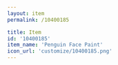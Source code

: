 ```yaml
---
layout: item
permalink: /10400185

title: Item
id: '10400185'
item_name: 'Penguin Face Paint'
icon_url: 'customize/10400185.png'
---
```

